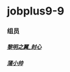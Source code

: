 # jobplus9-9
### 组员
##### [黎明之翼_封心](https://github.com/Raymond38324)
##### [蒲小帅](https://github.com/puxiaoshuai)
